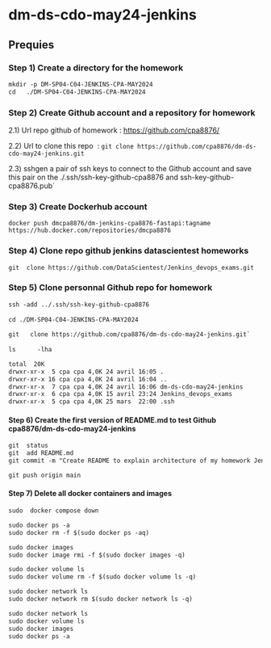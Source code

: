 # dm-ds-cdo-may24-jenkins


## Prequies


### Step 1)  Create a directory for the homework
```md
mkdir -p DM-SP04-C04-JENKINS-CPA-MAY2024
cd   ./DM-SP04-C04-JENKINS-CPA-MAY2024
```


### Step 2) Create Github account and a repository for homework
  2.1) Url  repo github of homework : https://github.com/cpa8876/ 
  
  2.2) Url to clone this repo  : 
`git clone https://github.com/cpa8876/dm-ds-cdo-may24-jenkins.git`

  2.3) sshgen a pair of ssh keys to connect to the Github account and save this pair on the ./.ssh/ssh-key-github-cpa8876 and ssh-key-github-cpa8876.pub`


### Step 3) Create Dockerhub account

`docker push dmcpa8876/dm-jenkins-cpa8876-fastapi:tagname https://hub.docker.com/repositories/dmcpa8876 `


### Step 4) Clone repo github jenkins datascientest homeworks

`git  clone https://github.com/DataScientest/Jenkins_devops_exams.git`


### Step 5) Clone personnal Github repo for homework
```md
ssh -add ../.ssh/ssh-key-github-cpa8876
 
cd ./DM-SP04-C04-JENKINS-CPA-MAY2024
  
git   clone https://github.com/cpa8876/dm-ds-cdo-may24-jenkins.git`
  
ls      -lha

total  20K
drwxr-xr-x  5 cpa cpa 4,0K 24 avril 16:05 .
drwxr-xr-x 16 cpa cpa 4,0K 24 avril 16:04 ..
drwxr-xr-x  7 cpa cpa 4,0K 24 avril 16:06 dm-ds-cdo-may24-jenkins
drwxr-xr-x  6 cpa cpa 4,0K 15 avril 23:24 Jenkins_devops_exams
drwxr-xr-x  5 cpa cpa 4,0K 25 mars  22:00 .ssh
```


####  Step 6)  Create the first version of README.md to test Github cpa8876/dm-ds-cdo-may24-jenkins
```md
git  status 
git  add README.md
git commit -m "Create README to explain architecture of my homework Jenkins version  1

git push origin main
```


####  Step 7)  Delete all docker containers and images 
 
```md
sudo  docker compose down

sudo docker ps -a
sudo docker rm -f $(sudo docker ps -aq)

sudo docker images
sudo docker image rmi -f $(sudo docker images -q)

sudo docker volume ls
sudo docker volume rm -f $(sudo docker volume ls -q)

sudo docker network ls
sudo docker network rm $(sudo docker network ls -q)

sudo docker network ls
sudo docker volume ls
sudo docker images
sudo docker ps -a 
```
